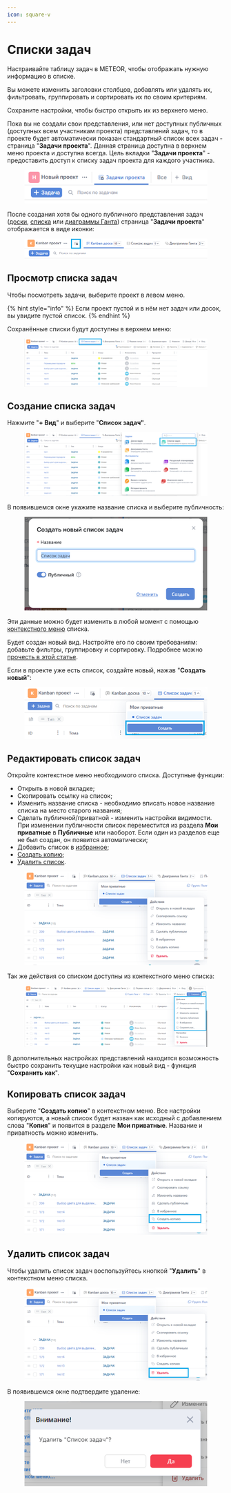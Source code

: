 ```yaml
---
icon: square-v
---
```


# Списки задач

Настраивайте таблицу задач в METEOR, чтобы отображать нужную информацию в списке.

Вы можете изменить заголовки столбцов, добавлять или удалять их, фильтровать, группировать и сортировать их по своим критериям.

Сохраните настройки, чтобы быстро открыть их из верхнего меню.

Пока вы не создали свои представления, или нет доступных публичных (доступных всем участникам проекта) представлений задач, то в проекте будет автоматически показан стандартный список всех задач - страница "**Задачи проекта**". Данная страница доступна в верхнем меню проекта и доступна всегда. Цель вкладки "**Задачи проекта**" - предоставить доступ к списку задач проекта для каждого участника.

<figure><img src="../../.gitbook/assets/image (1) (1) (1).png" alt=""><figcaption></figcaption></figure>

После создания хотя бы одного публичного представления задач ([доски](../doski/), [списка](./) или [диаграммы Ганта](../diagramma-ganta/)) страница "**Задачи проекта**" отображается в виде иконки:

<figure><img src="../../.gitbook/assets/image (9).png" alt=""><figcaption></figcaption></figure>

## Просмотр списка задач

Чтобы посмотреть задачи, выберите проект в левом меню.

{% hint style="info" %}
Если проект пустой и в нём нет задач или досок, вы увидите пустой список.
{% endhint %}

Сохранённые списки будут доступны в верхнем меню:

<figure><img src="../../.gitbook/assets/image (11).png" alt=""><figcaption></figcaption></figure>

## Создание списка задач

Нажмите "**+ Вид**" и выберите "**Список задач"**.

<figure><img src="../../.gitbook/assets/image (12).png" alt=""><figcaption></figcaption></figure>

В появившемся окне укажите название списка и выберите публичность:

<figure><img src="../../.gitbook/assets/image (9) (1).png" alt=""><figcaption></figcaption></figure>

Эти данные можно будет изменить в любой момент с помощью [контекстного меню](./#redaktirovat-spisok-zadach) списка.

Будет создан новый вид. Настройте его по своим требованиям: добавьте фильтры, группировку и сортировку. Подробнее можно [прочесть в этой статье](nastroika-spiska-zadach.md).

Если в проекте уже есть список, создайте новый, нажав "**Создать новый**":

<figure><img src="../../.gitbook/assets/image (1260).png" alt=""><figcaption></figcaption></figure>

## Редактировать список задач

Откройте контекстное меню необходимого списка. Доступные функции:

* Открыть в новой вкладке;
* Скопировать ссылку на список;
* Изменить название списка - необходимо вписать новое название списка на место старого названия;
* Сделать публичной/приватной - изменить настройки видимости. При изменении публичности список переместится из раздела **Мои приватные** в **Публичные** или наоборот. Если один из разделов еще не был создан, он появится автоматически;
* Добавить список в [избранное](../izbrannoe.md);
* [Создать копию](./#kopirovat-spisok-zadach);
* [Удалить список](./#udalit-spisok-zadach).

<figure><img src="../../.gitbook/assets/image (1261).png" alt=""><figcaption></figcaption></figure>

Так же действия со списком доступны из контекстного меню списка:

<figure><img src="../../.gitbook/assets/image (1259).png" alt=""><figcaption></figcaption></figure>

В дополнительных настройках представлений находится возможность быстро сохранить текущие настройки как новый вид - функция "**Сохранить как**".

## Копировать список задач

Выберите "**Создать копию**" в контекстном меню. Все настройки копируются, а новый список будет назван как исходный с добавлением слова "**Копия**" и появится в разделе **Мои приватные**. Название и приватность можно изменить.

<figure><img src="../../.gitbook/assets/image (1262).png" alt=""><figcaption></figcaption></figure>

## Удалить список задач

Чтобы удалить список задач воспользуйтесь кнопкой "**Удалить**" в контекстном меню списка.

<figure><img src="../../.gitbook/assets/image (1263).png" alt=""><figcaption></figcaption></figure>

В появившемся окне подтвердите удаление:

<figure><img src="../../.gitbook/assets/image (295).png" alt=""><figcaption></figcaption></figure>

